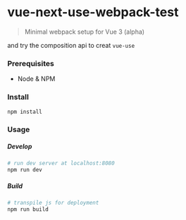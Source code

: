 # vue-next-use-webpack-test

> Minimal webpack setup for Vue 3 (alpha) 

and try the composition api to creat `vue-use`

### Prerequisites
- Node & NPM

### Install
```sh
npm install
```
### Usage
##### Develop
```sh
# run dev server at localhost:8080
npm run dev
```
##### Build
```sh
# transpile js for deployment
npm run build
```
